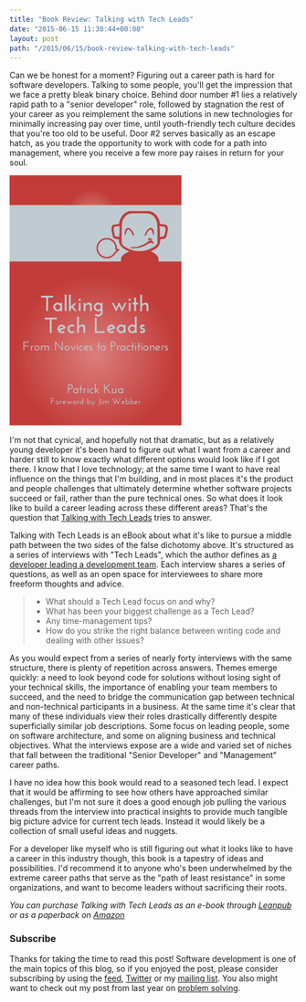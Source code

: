 ```yaml
---
title: "Book Review: Talking with Tech Leads"
date: "2015-06-15 11:30:44+00:00"
layout: post
path: "/2015/06/15/book-review-talking-with-tech-leads"
---
```


Can we be honest for a moment?  Figuring out a career path is hard for software developers.  Talking to some people, you'll get the impression that we face a pretty bleak binary choice.  Behind door number #1 lies a relatively rapid path to a "senior developer" role, followed by stagnation the rest of your career as you reimplement the same solutions in new technologies for minimally increasing pay over time, until youth-friendly tech culture decides that you're too old to be useful.  Door #2 serves basically as an escape hatch, as you trade the opportunity to work with code for a path into management, where you receive a few more pay raises in return for your soul.

![Talking with Tech Leads Cover](/posts/images/twtl.png)

I'm not that cynical, and hopefully not that dramatic, but as a relatively young developer it's been hard to figure out what I want from a career and harder still to know exactly what different options would look like if I got there.  I know that I love technology; at the same time I want to have real influence on the things that I'm building, and in most places it's the product and people challenges that ultimately determine whether software projects succeed or fail, rather than the pure technical ones.  So what does it look like to build a career leading across these different areas? That's the question that [Talking with Tech Leads][twtl] tries to answer.

Talking with Tech Leads is an eBook about what it's like to pursue a middle path between the two sides of the false dichotomy above.  It's structured as a series of interviews with "Tech Leads", which the author defines as [a developer leading a development team][techleaddef].  Each interview shares a series of questions, as well as an open space for interviewees to share more freeform thoughts and advice.

> - What should a Tech Lead focus on and why?
> - What has been your biggest challenge as a Tech Lead?
> - Any time-management tips?
> - How do you strike the right balance between writing code and dealing with other issues?

As you would expect from a series of nearly forty interviews with the same structure, there is plenty of repetition across answers.  Themes emerge quickly: a need to look beyond code for solutions without losing sight of your technical skills, the importance of enabling your team members to succeed, and the need to bridge the communication gap between technical and non-technical participants in a business.  At the same time it's clear that many of these individuals view their roles drastically differently despite superficially similar job descriptions.  Some focus on leading people, some on software architecture, and some on aligning business and technical objectives.  What the interviews expose are a wide and varied set of niches that fall between the traditional "Senior Developer" and "Management" career paths.

I have no idea how this book would read to a seasoned tech lead.  I expect that it would be affirming to see how others have approached similar challenges, but I'm not sure it does a good enough job pulling the various threads from the interview into practical insights to provide much tangible big picture advice for current tech leads.  Instead it would likely be a collection of small useful ideas and nuggets.

For a developer like myself who is still figuring out what it looks like to have a career in this industry though, this book is a tapestry of ideas and possibilities.  I'd recommend it to anyone who's been underwhelmed by the extreme career paths that serve as the "path of least resistance" in some organizations, and want to become leaders without sacrificing their roots.

*You can purchase Talking with Tech Leads as an e-book through [Leanpub][twtl] or as a paperback on [Amazon][amzn]*


### Subscribe

Thanks for taking the time to read this post!  Software development is one of the main topics of this blog, so if you enjoyed the post, please consider subscribing by using the [feed](http://feedpress.me/benmccormick), [Twitter](http://twitter.com/benmccormickorg) or my [mailing list](http://eepurl.com/WFYon). You also might want to check out my post from last year on [problem solving][debug].


[twtl]: https://leanpub.com/talking-with-tech-leads?a=3a4Srv2pP9p87WQ_eoDoGp
[techleaddef]: https://www.thekua.com/atwork/2014/11/the-definition-of-a-tech-lead/
[debug]: http://benmccormick.org/2014/08/19/the-debugging-toolbox/
[amzn]: http://amzn.to/1KQdC90
